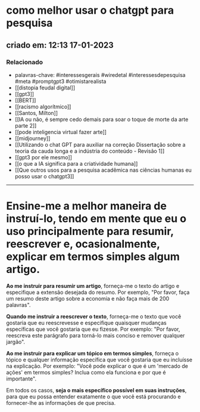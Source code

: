 # como melhor usar o chatgpt para pesquisa
## criado em: 12:13 17-01-2023

### Relacionado
- palavras-chave: #interessesgerais  #wiredetal  #interessesdepesquisa #meta #promptgpt3  #otimistarealista 
- [[distopia feudal digital]]
- [[gpt3]]
- [[BERT]]
- [[racismo algorítmico]]
- [[Santos, Milton]]
- [[IA ou não, é sempre cedo demais para soar o toque de morte da arte parte 2]]
- [[pode inteligencia virtual fazer arte]]
- [[midjourney]]
- [[Utilizando o chat GPT para auxiliar na correção Dissertação sobre a teoria da cauda longa e a indústria do conteúdo - Revisão 1]]
- [[gpt3 por ele mesmo]]
- [[o que a IA significa para a criatividade humana]]
- [[Que outros usos para a pesquisa acadêmica nas ciências humanas eu posso usar o chatgpt3]]
---
# Ensine-me a melhor maneira de instruí-lo, tendo em mente que eu o uso principalmente para resumir, reescrever e, ocasionalmente, explicar em termos simples algum artigo.

**Ao me instruir para resumir um artigo**, forneça-me o texto do artigo e especifique a extensão desejada do resumo. Por exemplo, "Por favor, faça um resumo deste artigo sobre a economia e não faça mais de 200 palavras".

**Quando me instruir a reescrever o texto**, forneça-me o texto que você gostaria que eu reescrevesse e especifique quaisquer mudanças específicas que você gostaria que eu fizesse. Por exemplo: "Por favor, reescreva este parágrafo para torná-lo mais conciso e remover qualquer jargão".

**Ao me instruir para explicar um tópico em termos simples**, forneça o tópico e qualquer informação específica que você gostaria que eu incluísse na explicação. Por exemplo: "Você pode explicar o que é um 'mercado de ações' em termos simples? Inclua como ela funciona e por que é importante".

Em todos os casos, **seja o mais específico possível em suas instruções**, para que eu possa entender exatamente o que você está procurando e fornecer-lhe as informações de que precisa.